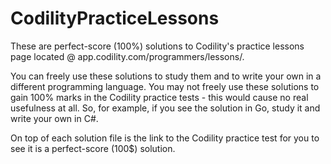 # CodilityPracticeLessons
These are perfect-score (100%) solutions to Codility's practice lessons page located @ app.codility.com/programmers/lessons/.

You can freely use these solutions to study them and to write your own in a different programming language. You may not freely use these solutions to gain 100% marks in the Codility practice tests - this would cause no real usefulness at all. So, for example, if you see the solution in Go, study it and write your own in C#.

On top of each solution file is the link to the Codility practice test for you to see it is a perfect-score (100$) solution.


